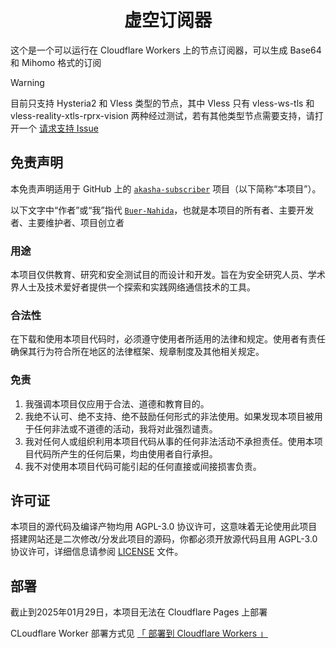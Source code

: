 <!-- markdownlint-disable-file MD001 MD013 MD033 -->
<h1 align = "center">虚空订阅器</h1>

这个是一个可以运行在 Cloudflare Workers 上的节点订阅器，可以生成 Base64 和 Mihomo 格式的订阅

> [!WARNING]
> 目前只支持 Hysteria2 和 Vless 类型的节点，其中 Vless 只有 vless-ws-tls 和 vless-reality-xtls-rprx-vision 两种经过测试，若有其他类型节点需要支持，请打开一个 [请求支持 Issue](https://github.com/Buer-Nahida/akasha-subscriber/issues/new?template=%E8%AF%B7%E6%B1%82%E6%94%AF%E6%8C%81%E6%96%B0%E8%8A%82%E7%82%B9%E7%B1%BB%E5%9E%8B.md)

## 免责声明

本免责声明适用于 GitHub 上的 [`akasha-subscriber`](https://github.com/Buer-Nahida/akasha-subscriber) 项目（以下简称“本项目”）。

以下文字中“作者”或“我”指代 [`Buer-Nahida`](https://github.com/Buer-Nahida)，也就是本项目的所有者、主要开发者、主要维护者、项目创立者

### 用途

本项目仅供教育、研究和安全测试目的而设计和开发。旨在为安全研究人员、学术界人士及技术爱好者提供一个探索和实践网络通信技术的工具。

### 合法性

在下载和使用本项目代码时，必须遵守使用者所适用的法律和规定。使用者有责任确保其行为符合所在地区的法律框架、规章制度及其他相关规定。

### 免责

1. 我强调本项目仅应用于合法、道德和教育目的。
2. 我绝不认可、绝不支持、绝不鼓励任何形式的非法使用。如果发现本项目被用于任何非法或不道德的活动，我将对此强烈谴责。
3. 我对任何人或组织利用本项目代码从事的任何非法活动不承担责任。使用本项目代码所产生的任何后果，均由使用者自行承担。
4. 我不对使用本项目代码可能引起的任何直接或间接损害负责。

## 许可证

本项目的源代码及编译产物均用 AGPL-3.0 协议许可，这意味着无论使用此项目搭建网站还是二次修改/分发此项目的源码，你都必须开放源代码且用 AGPL-3.0 协议许可，详细信息请参阅 [LICENSE](./LICENSE) 文件。

## 部署

截止到2025年01月29日，本项目无法在 Cloudflare Pages 上部署

CLoudflare Worker 部署方式见 [「 部署到 Cloudflare Workers 」](https://github.com/Buer-Nahida/akasha-subscriber/wiki/%E9%83%A8%E7%BD%B2%E5%88%B0-Cloudflare-Worker)
